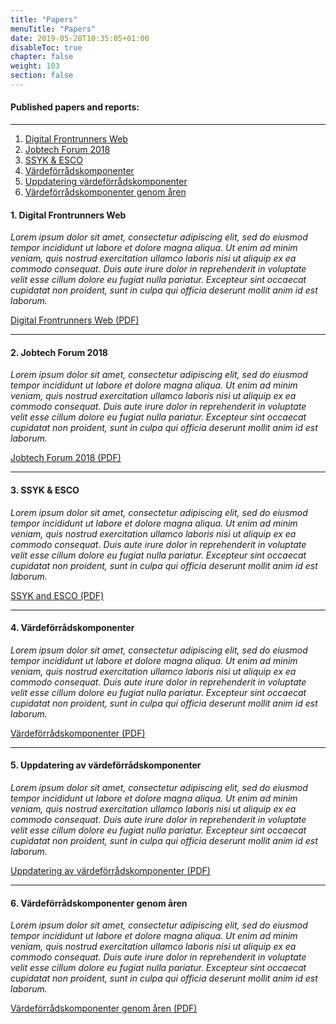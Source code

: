 ```yaml
---
title: "Papers"
menuTitle: "Papers"
date: 2019-05-28T10:35:05+01:00
disableToc: true
chapter: false
weight: 103
section: false
---
```


#### Published papers and reports:

<hr>

1. [ Digital Frontrunners Web ](#digital_frontrunners_web)
2. [ Jobtech Forum 2018 ](#jobtech_forum_2018)
3. [ SSYK & ESCO ](#ssyk_and_esco)
4. [ Värdeförrådskomponenter ](#vardeforradskomponenter)
5. [ Uppdatering värdeförrådskomponenter ](#uppdateringavvardeforradskomponenter)
6. [ Värdeförrådskomponenter genom åren ](#vardeforradskomponentergenomaren)


<a name="digital_frontrunners_web"></a>
#### 1. Digital Frontrunners Web

*Lorem ipsum dolor sit amet, consectetur adipiscing elit, sed do eiusmod tempor incididunt ut labore et dolore magna aliqua. Ut enim ad minim veniam, quis nostrud exercitation ullamco laboris nisi ut aliquip ex ea commodo consequat. Duis aute irure dolor in reprehenderit in voluptate velit esse cillum dolore eu fugiat nulla pariatur. Excepteur sint occaecat cupidatat non proident, sunt in culpa qui officia deserunt mollit anim id est laborum.*

[ Digital Frontrunners Web (PDF) ](/doc/pdf/Digital_Frontrunners_Web.pdf)

---

<a name="jobtech_forum_2018"></a>
#### 2. Jobtech Forum 2018

*Lorem ipsum dolor sit amet, consectetur adipiscing elit, sed do eiusmod tempor incididunt ut labore et dolore magna aliqua. Ut enim ad minim veniam, quis nostrud exercitation ullamco laboris nisi ut aliquip ex ea commodo consequat. Duis aute irure dolor in reprehenderit in voluptate velit esse cillum dolore eu fugiat nulla pariatur. Excepteur sint occaecat cupidatat non proident, sunt in culpa qui officia deserunt mollit anim id est laborum.*

[ Jobtech Forum 2018 (PDF) ](/doc/pdf/Jobtech_forum18.pdf)

---

<a name="ssyk_and_esco"></a>
#### 3. SSYK & ESCO

*Lorem ipsum dolor sit amet, consectetur adipiscing elit, sed do eiusmod tempor incididunt ut labore et dolore magna aliqua. Ut enim ad minim veniam, quis nostrud exercitation ullamco laboris nisi ut aliquip ex ea commodo consequat. Duis aute irure dolor in reprehenderit in voluptate velit esse cillum dolore eu fugiat nulla pariatur. Excepteur sint occaecat cupidatat non proident, sunt in culpa qui officia deserunt mollit anim id est laborum.*

[ SSYK and ESCO (PDF) ](/doc/pdf/SSYK%20och%20Esco.pdf)

---

<a name="vardeforradskomponenter"></a>
#### 4. Värdeförrådskomponenter

*Lorem ipsum dolor sit amet, consectetur adipiscing elit, sed do eiusmod tempor incididunt ut labore et dolore magna aliqua. Ut enim ad minim veniam, quis nostrud exercitation ullamco laboris nisi ut aliquip ex ea commodo consequat. Duis aute irure dolor in reprehenderit in voluptate velit esse cillum dolore eu fugiat nulla pariatur. Excepteur sint occaecat cupidatat non proident, sunt in culpa qui officia deserunt mollit anim id est laborum.*

[ Värdeförrådskomponenter (PDF) ](/doc/pdf/Vardeforradskomponenter.pdf)

---

<a name="uppdateringavvardeforradskomponenter"></a>
#### 5. Uppdatering av värdeförrådskomponenter

*Lorem ipsum dolor sit amet, consectetur adipiscing elit, sed do eiusmod tempor incididunt ut labore et dolore magna aliqua. Ut enim ad minim veniam, quis nostrud exercitation ullamco laboris nisi ut aliquip ex ea commodo consequat. Duis aute irure dolor in reprehenderit in voluptate velit esse cillum dolore eu fugiat nulla pariatur. Excepteur sint occaecat cupidatat non proident, sunt in culpa qui officia deserunt mollit anim id est laborum.*

[ Uppdatering av värdeförrådskomponenter (PDF) ](/doc/pdf/uppdateringavvardeforradskomponenter.pdf)

---

<a name="vardeforradskomponentergenomaren"></a>
#### 6. Värdeförrådskomponenter genom åren

*Lorem ipsum dolor sit amet, consectetur adipiscing elit, sed do eiusmod tempor incididunt ut labore et dolore magna aliqua. Ut enim ad minim veniam, quis nostrud exercitation ullamco laboris nisi ut aliquip ex ea commodo consequat. Duis aute irure dolor in reprehenderit in voluptate velit esse cillum dolore eu fugiat nulla pariatur. Excepteur sint occaecat cupidatat non proident, sunt in culpa qui officia deserunt mollit anim id est laborum.*

[ Värdeförrådskomponenter genom åren (PDF) ](/doc/pdf/vardeforradskomponentergenomaren.pdf)
